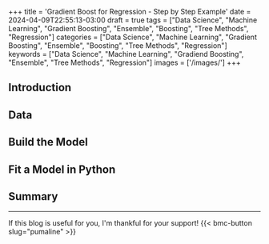 +++
title = 'Gradient Boost for Regression - Step by Step Example'
date = 2024-04-09T22:55:13-03:00
draft = true
tags = ["Data Science", "Machine Learning", "Gradient Boosting", "Ensemble", "Boosting", "Tree Methods", "Regression"]
categories = ["Data Science", "Machine Learning", "Gradient Boosting", "Ensemble", "Boosting", "Tree Methods", "Regression"]
keywords = ["Data Science", "Machine Learning", "Gradiend Boosting", "Ensemble", "Tree Methods", "Regression"]
images = ['/images/']
+++

## Introduction

## Data

## Build the Model

## Fit a Model in Python

## Summary

---
If this blog is useful for you, I'm thankful for your support!
{{< bmc-button slug="pumaline" >}}

